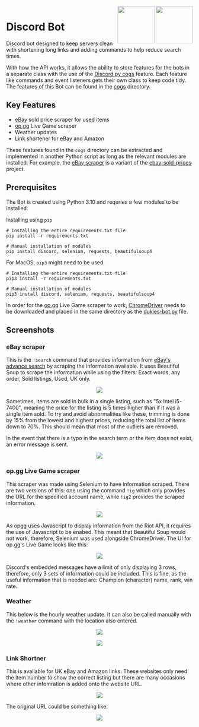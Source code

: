 <img align="right" src="https://upload.wikimedia.org/wikipedia/commons/thumb/c/c3/Python-logo-notext.svg/1200px-Python-logo-notext.svg.png" width="100">
<img align="right" src="https://assets-global.website-files.com/6257adef93867e50d84d30e2/625e5fcef7ab80b8c1fe559e_Discord-Logo-Color.png" width="100">

# Discord Bot 

Discord bot designed to keep servers clean with shortening long links and adding commands to help reduce search times.

With how the API works, it allows the ability to store features for the bots in a separate class with the use of the 
[Discord.py cogs](https://discordpy.readthedocs.io/en/stable/ext/commands/cogs.html)
 feature. Each feature like commands and event listeners gets their own class to keep code tidy. The features of 
this Bot can be found in the [cogs](cogs) directory. 

## Key Features

* [eBay](https://www.ebay.co.uk/) sold price scraper for used items
* [op.gg](https://www.op.gg/) Live Game scraper
* Weather updates
* Link shortener for eBay and Amazon

These features found in the `cogs` directory can be extracted and implemented in another Python script as long as the relevant modules are installed. For example, the [eBay scraper](cogs/eBay.py) is a variant of the [ebay-sold-prices](https://github.com/sachinlim/ebay-sold-prices) project. 

## Prerequisites

The Bot is created using Python 3.10 and requries a few modules to be installed. 

Installing using `pip`

```
# Installing the entire requirements.txt file
pip install -r requirements.txt

# Manual installation of modules
pip install discord, selenium, requests, beautifulsoup4
```

For MacOS, `pip3` might need to be used.
```
# Installing the entire requirements.txt file
pip3 install -r requirements.txt

# Manual installation of modules
pip3 install discord, selenium, requests, beautifulsoup4
```


In order for the [op.gg](https://www.op.gg/) Live Game scraper to work, [ChromeDriver](https://chromedriver.chromium.org/downloads) needs to be downloaded and placed in the same directory as the [dukies-bot.py](dukies-bot.py) file.


## Screenshots


### eBay scraper

This is the `!search` command that provides information from [eBay's advance search](https://www.ebay.co.uk/sch/ebayadvsearch) by scraping the information available. It uses Beautiful Soup to scrape the information while using the filters: Exact words, any order, Sold listings, Used, UK only.

<p align="center">
  <img src="https://user-images.githubusercontent.com/80691974/208089922-d21f70c6-e779-4371-9c84-28a00093a3ea.JPG">
</p>

Sometimes, items are sold in bulk in a single listing, such as "5x Intel i5-7400", meaning the price for the listing is 5 times higher than if it was a single item sold. To try and avoid abnormalities like these, trimming is done by 15% from the lowest and highest prices, reducing the total list of items down to 70%. This should mean that most of the outliers are removed.

In the event that there is a typo in the search term or the item does not exist, an error message is sent. 

<p align="center">
  <img src="https://user-images.githubusercontent.com/80691974/208090929-065cead7-6951-41d9-bf64-3519e189e7c7.JPG">
</p>

### op.gg Live Game scraper 

This scraper was made using Selenium to have information scraped. There are two versions of this: one using the command `!ig` which only provides the URL for the specified account name, while `!ig2` provides the scraped information. 

<p align="center">
  <img src="https://user-images.githubusercontent.com/80691974/208095857-7d77e066-b103-48f1-8621-e5cadd57b82c.JPG">
</p>

As opgg uses Javascript to display information from the Riot API, it requires the use of Javascript to be enabed. This meant that Beautiful Soup would not work, therefore, Selenium was used alongside ChromeDriver. The UI for op.gg's Live Game looks like this: 

<p align="center">
  <img src="https://user-images.githubusercontent.com/80691974/208096006-287f7a3e-acf2-4d79-bf9e-a2f94f2467d2.JPG">
</p>

Discord's embedded messages have a limit of only displaying 3 rows, therefore, only 3 sets of information could be included. This is fine, as the useful information that is needed are: Champion (character) name, rank, win rate.


### Weather

This below is the hourly weather update. It can also be called manually with the `!weather` command with the location also entered.

<p align="center">
  <img src="https://user-images.githubusercontent.com/80691974/208090106-aa67e793-48e0-4b29-8325-60a34a09cb79.JPG">
</p>

<p align="center">
  <img src="https://user-images.githubusercontent.com/80691974/208090697-57ac805c-b9a3-4675-adf7-45fc6e7b72bb.JPG">
</p>

### Link Shortner

This is available for UK eBay and Amazon links. These websites only need the item number to show the correct listing but there are many occasions where other infomration is added onto the website URL. 

<p align="center">
  <img src="https://user-images.githubusercontent.com/80691974/208097028-22ee0a97-5b46-4d91-a4a0-26880d1e1095.JPG">
</p>

The original URL could be something like: 

<p align="center">
  <img src="https://user-images.githubusercontent.com/80691974/208101547-44e473bf-8c1a-4b99-b484-c8d3f084dc34.JPG">
</p>
